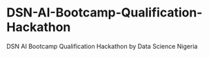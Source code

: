 # DSN-AI-Bootcamp-Qualification-Hackathon
DSN AI Bootcamp Qualification Hackathon by Data Science Nigeria
